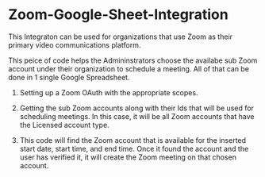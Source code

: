 # Zoom-Google-Sheet-Integration

This Integraton can be used for organizations that use Zoom as their primary video communications platform.

This peice of code helps the Admininstrators choose the availabe sub Zoom account under their organization to schedule a meeting. All of that can be done in 1 single Google Spreadsheet.

1. Setting up a Zoom OAuth with the appropriate scopes.

2. Getting the sub Zoom accounts along with their Ids that will be used for scheduling meetings. In this case, it will be all Zoom accounts that have the Licensed account type.

3. This code will find the Zoom account that is available for the inserted start date, start time, and end time. Once it found the account and the user has verified it, it will create the Zoom meeting on that chosen account.

